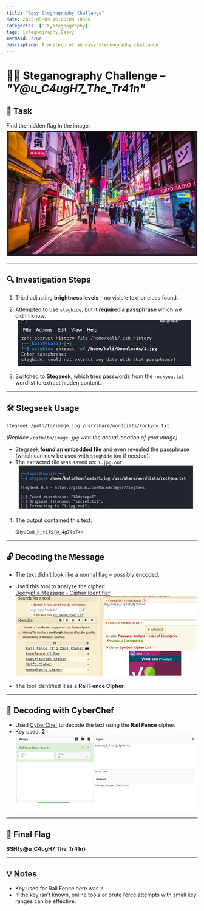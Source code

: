 ```yaml
---
title: "Easy Stegnography Challange"
date: 2025-05-09 16:00:00 +0500
categories: [CTF,stegnography]
tags: [stegnography,Easy]
mermaid: true
description: A writeup of an easy stegnography challange.
---
```

# 🕵️‍♀️ Steganography Challenge – *"Y@u_C4ugH7_The_Tr41n"*

## 📝 Task  
Find the hidden flag in the image:  
![Initial Image](assets/img/y@u_C4ugH7_The_Tr41n1.png)

---

## 🔍 Investigation Steps

1. Tried adjusting **brightness levels** – no visible text or clues found.

2. Attempted to use `steghide`, but it **required a passphrase** which we didn't know.  
   ![Steghide Attempt](assets/img/y@u_C4ugH7_The_Tr41n2.png)

3. Switched to **Stegseek**, which tries passwords from the `rockyou.txt` wordlist to extract hidden content.

---

## 🛠️ Stegseek Usage

```bash
stegseek /path/to/image.jpg /usr/share/wordlists/rockyou.txt
```

*(Replace `/path/to/image.jpg` with the actual location of your image)*

- Stegseek **found an embedded file** and even revealed the passphrase (which can now be used with `steghide` too if needed).
- The extracted file was saved as: `1.jpg.out`  
  ![Extracted Image](assets/img/y@u_C4ugH7_The_Tr41n3.png)

4. The output contained this text:  
   ```
   SHyuCuH_h_r1}S{@_4g7TeT4n
   ```

---

## 🔓 Decoding the Message

- The text didn’t look like a normal flag – possibly encoded.
- Used this tool to analyze the cipher:  
  [Decrypt a Message - Cipher Identifier](https://www.dcode.fr/cipher-identifier)  
  ![Cipher Tool](assets/img/y@u_C4ugH7_The_Tr41n5.png)

- The tool identified it as a **Rail Fence Cipher**.

---

## 🧠 Decoding with CyberChef

- Used [CyberChef](https://gchq.github.io/CyberChef/) to decode the text using the **Rail Fence** cipher.
- Key used: **2**  
  ![Decoded Result](assets/img/y@u_C4ugH7_The_Tr41n6.png)

---

## 🚩 Final Flag  
**SSH{y@u_C4ugH7_The_Tr41n}**

---

## 💡 Notes
- Key used for Rail Fence here was `2`.
- If the key isn’t known, online tools or brute force attempts with small key ranges can be effective.
